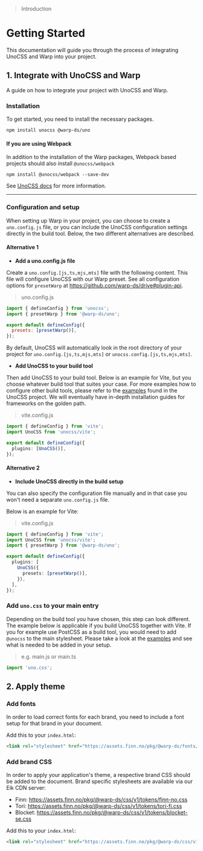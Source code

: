> Introduction

# Getting Started

This documentation will guide you through the process of integrating UnoCSS and Warp into your project.

## 1. Integrate with UnoCSS and Warp

A guide on how to integrate your project with UnoCSS and Warp.

### Installation
To get started, you need to install the necessary packages.

```shell
npm install unocss @warp-ds/uno
```

#### If you are using Webpack
In addition to the installation of the Warp packages, Webpack based projects should also install `@unocss/webpack`

```shell
npm install @unocss/webpack --save-dev
```

See [UnoCSS docs](https://unocss.dev/integrations/webpack) for more information.

---

### Configuration and setup
When setting up Warp in your project, you can choose to create a `uno.config.js` file, or you can include the UnoCSS configuration settings directly in the build tool. Below, the two different alternatives are described.

#### Alternative 1
- **Add a uno.config.js file**

Create a `uno.config.[js,ts,mjs,mts]` file with the following content. This file will configure UnoCSS with our Warp preset. See all configuration options for `presetWarp` at https://github.com/warp-ds/drive#plugin-api.

> uno.config.js

```js
import { defineConfig } from 'unocss';
import { presetWarp } from '@warp-ds/uno';

export default defineConfig({
  presets: [presetWarp()],
});
```

By default, UnoCSS will automatically look in the root directory of your project for `uno.config.[js,ts,mjs,mts]` or `unocss.config.[js,ts,mjs,mts]`.

-  **Add UnoCSS to your build tool**

Then add UnoCSS to your build tool.
Below is an example for Vite, but you choose whatever build tool that suites your case.
For more examples how to configure other build tools, please refer to the [examples](https://github.com/unocss/unocss/tree/main/examples) found in the UnoCSS project.
We will eventually have in-depth installation guides for frameworks on the golden path.

> vite.config.js

```ts
import { defineConfig } from 'vite';
import UnoCSS from 'unocss/vite';

export default defineConfig({
  plugins: [UnoCSS()],
});
```

#### Alternative 2
- **Include UnoCSS directly in the build setup**

You can also specify the configuration file manually and in that case you won't need a separate `uno.config.js` file.

Below is an example for Vite:

> vite.config.js

```ts
import { defineConfig } from 'vite';
import UnoCSS from 'unocss/vite';
import { presetWarp } from '@warp-ds/uno';

export default defineConfig({
  plugins: [
    UnoCSS({
      presets: [presetWarp()],
    }),
  ],
});
```

### Add `uno.css` to your main entry
Depending on the build tool you have chosen, this step can look different. The example below is applicable if you build UnoCSS together with Vite. If you for example use PostCSS as a build tool, you would need to add `@unocss` to the main stylesheet. Please take a look at the [examples](https://github.com/unocss/unocss/tree/main/examples) and see what is needed to be added in your setup.

> e.g. main.js or main.ts

```js
import 'uno.css';
```

## 2. Apply theme

### Add fonts
In order to load correct fonts for each brand, you need to include a font setup for that brand in your document.

Add this to your `index.html`:

```html
<link rel="stylesheet" href="https://assets.finn.no/pkg/@warp-ds/fonts/v1/finn-no.css">
```

### Add brand CSS
In order to apply your application's theme, a respective brand CSS should be added to the document. Brand specific stylesheets are available via our Eik CDN server:

- Finn: https://assets.finn.no/pkg/@warp-ds/css/v1/tokens/finn-no.css
- Tori: https://assets.finn.no/pkg/@warp-ds/css/v1/tokens/tori-fi.css
- Blocket: https://assets.finn.no/pkg/@warp-ds/css/v1/tokens/blocket-se.css


Add this to your `index.html`:

```html
<link rel="stylesheet" href="https://assets.finn.no/pkg/@warp-ds/css/v1/tokens/finn-no.css">
```
